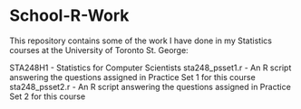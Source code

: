 # School-R-Work
This repository contains some of the work I have done in my Statistics courses at the University of Toronto St. George:

STA248H1 - Statistics for Computer Scientists
sta248_psset1.r - An R script answering the questions assigned in Practice Set 1 for this course
sta248_psset2.r - An R script answering the questions assigned in Practice Set 2 for this course
